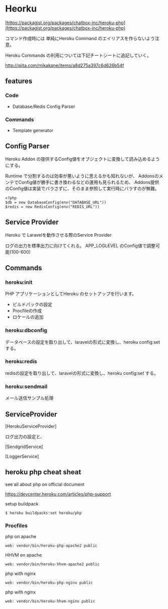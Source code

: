 # Heorku 

[https://packagist.org/packages/chatbox-inc/heroku-php](https://packagist.org/packages/chatbox-inc/heroku-php)

コマンド作成時には 単純にHeroku Command のエイリアスを作らないよう注意。

Heroku Commands の利用については下記チートシートに追記していく。

http://qiita.com/mikakane/items/a8d275a397c6d626b54f

## features

### Code

- Database/Redis Config Parser

### Commands

- Template generator

## Config Parser 

Heroku Addon の提供するConfig値をオブジェクトに変換して読み込めるようにする。

Runtime で分割するのは効率が悪いように思えるかも知れないが、
AddonsのメンテでConfig値が勝手に書き換わるなどの運用も見られるため、
Addons提供のConfig値は実装でバラさずに、そのまま参照して実行時にバラすのが無難。

````
<?php 
$db = new DatabaseConfig(env("DATABASE_URL"))
$redis = new RedisConfig(env("REDIS_URL"))
````

## Service Provider 

Heroku で Laravelを動作させる際のService Provider

ログの出力を標準出力に向けてくれる。 APP_LOGLEVEL のConfig値で調整可能(100-600)

## Commands

### heroku:init

PHP アプリケーションとしてHeroku のセットアップを行います。

- ビルドパックの設定
- Procfileの作成
- ロケールの追加

### heroku:dbconfig

データベースの設定を取り出して、laravelの形式に変換し、heroku config:set する。

### heroku:redis

redisの設定を取り出して、laravelの形式に変換し、heroku config:set する。

### heroku:sendmail

メール送信サンプル処理

## ServiceProvider

[HerokuServiceProvider]

ログ出力の設定と、

[SendgridService]

[LoggerService] 


## heroku php cheat sheat

see all about php on official document 

https://devcenter.heroku.com/articles/php-support

setup buildpack 

````
$ heroku buildpacks:set heroku/php
````

### Procfiles 

php on apache

````
web: vendor/bin/heroku-php-apache2 public
````

HHVM on apache

````
web: vendor/bin/heroku-hhvm-apache2 public
````

php with nginx

````
web: vendor/bin/heroku-php-nginx public
````

php with nginx 

````
web: vendor/bin/heroku-hhvm-nginx public
````




